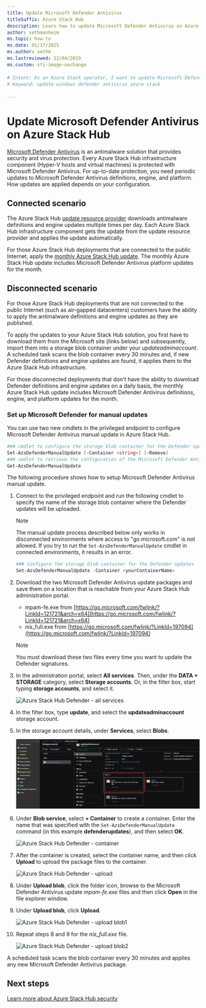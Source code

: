 ```yaml
---
title: Update Microsoft Defender Antivirus
titleSuffix: Azure Stack Hub
description: Learn how to update Microsoft Defender Antivirus on Azure Stack Hub
author: sethmanheim
ms.topic: how-to
ms.date: 01/17/2025
ms.author: sethm
ms.lastreviewed: 12/04/2019
ms.custom: sfi-image-nochange

# Intent: As an Azure Stack operator, I want to update Microsoft Defender Antivurus on my Azure Stack so my security is up-to-date.
# Keyword: update windows defender antivirus azure stack

---
```


# Update Microsoft Defender Antivirus on Azure Stack Hub

[Microsoft Defender Antivirus](/windows/security/threat-protection/windows-defender-antivirus/windows-defender-antivirus-in-windows-10) is an antimalware solution that provides security and virus protection. Every Azure Stack Hub infrastructure component (Hyper-V hosts and virtual machines) is protected with Microsoft Defender Antivirus. For up-to-date protection, you need periodic updates to Microsoft Defender Antivirus definitions, engine, and platform. How updates are applied depends on your configuration.

## Connected scenario

The Azure Stack Hub [update resource provider](azure-stack-updates.md#the-update-resource-provider) downloads antimalware definitions and engine updates multiple times per day. Each Azure Stack Hub infrastructure component gets the update from the update resource provider and applies the update automatically.

For those Azure Stack Hub deployments that are connected to the public Internet, apply the [monthly Azure Stack Hub update](azure-stack-apply-updates.md). The monthly Azure Stack Hub update includes Microsoft Defender Antivirus platform updates for the month.

## Disconnected scenario

For those Azure Stack Hub deployments that are not connected to the public Internet (such as air-gapped datacenters) customers have the ability to apply the antimalware definitions and engine updates as they are published.

To apply the updates to your Azure Stack Hub solution, you first have to download them from the Microsoft site (links below) and subsequently, import them into a storage blob container under your *updateadminaccount*. A scheduled task scans the blob container every 30 minutes and, if new Defender definitions and engine updates are found, it applies them to the Azure Stack Hub infrastructure.

For those disconnected deployments that don't have the ability to download Defender definitions and engine updates on a daily basis, the monthly Azure Stack Hub update includes Microsoft Defender Antivirus definitions, engine, and platform updates for the month.

### Set up Microsoft Defender for manual updates

You can use two new cmdlets in the privileged endpoint to configure Microsoft Defender Antivirus manual update in Azure Stack Hub.

```powershell
### cmdlet to configure the storage blob container for the Defender updates 
Set-AzsDefenderManualUpdate [-Container <string>] [-Remove]  
### cmdlet to retrieve the configuration of the Microsoft Defender Antivirus manual update settings 
Get-AzsDefenderManualUpdate  
```

The following procedure shows how to setup Microsoft Defender Antivirus manual update.

1. Connect to the privileged endpoint and run the following cmdlet to specify the name of the storage blob container where the Defender updates will be uploaded.

   > [!NOTE]
   > The manual update process described below only works in disconnected environments where access to "go.microsoft.com" is not allowed. If you try to run the `Set-AzsDefenderManualUpdate` cmdlet in connected environments, it results in an error.

   ```powershell
   ### Configure the storage blob container for the Defender updates 
   Set-AzsDefenderManualUpdate -Container <yourContainerName>
   ```

1. Download the two Microsoft Defender Antivirus update packages and save them on a location that is reachable from your Azure Stack Hub administration portal.

   - mpam-fe.exe from [https://go.microsoft.com/fwlink/?LinkId=121721&arch=x64](https://go.microsoft.com/fwlink/?LinkId=121721&arch=x64)
   - nis_full.exe from [https://go.microsoft.com/fwlink/?LinkId=197094](https://go.microsoft.com/fwlink/?LinkId=197094)

   > [!NOTE]
   > You must download these two files every time you want to update the Defender signatures.

1. In the administration portal, select **All services**. Then, under the **DATA + STORAGE** category, select **Storage accounts**. Or, in the filter box, start typing **storage accounts**, and select it.

   ![Azure Stack Hub Defender - all services](./media/azure-stack-security-av/image1.png)  

1. In the filter box, type **update**, and select the **updateadminaccount** storage account.

1. In the storage account details, under **Services**, select **Blobs**.

   ![Azure Stack Hub Defender - blob](./media/azure-stack-security-av/image2.png)

1. Under **Blob service**, select **+ Container** to create a container. Enter the name that was specified with the `Set-AzsDefenderManualUpdate` command (in this example **defenderupdates**), and then select **OK**.

   ![Azure Stack Hub Defender - container](./media/azure-stack-security-av/image3.png)

1. After the container is created, select the container name, and then click **Upload** to upload the package files to the container.

   ![Azure Stack Hub Defender - upload](./media/azure-stack-security-av/image4.png)

1. Under **Upload blob**, click the folder icon, browse to the Microsoft Defender Antivirus update *mpam-fe.exe* files and then click **Open** in the file explorer window.

1. Under **Upload blob**, click **Upload**.

   ![Azure Stack Hub Defender - upload blob1](./media/azure-stack-security-av/image5.png)

1. Repeat steps 8 and 9 for the *nis_full.exe* file.

   ![Azure Stack Hub Defender - upload blob2](./media/azure-stack-security-av/image6.png)

A scheduled task scans the blob container every 30 minutes and applies any new Microsoft Defender Antivirus package.  

## Next steps

[Learn more about Azure Stack Hub security](azure-stack-security-foundations.md)

